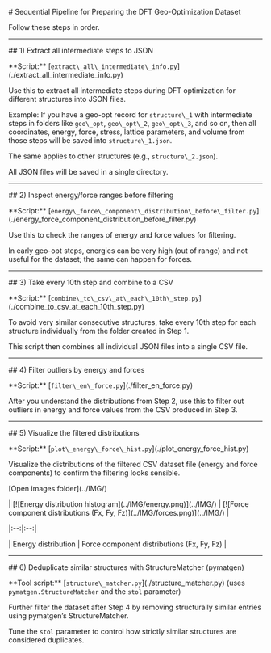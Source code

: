 \# Sequential Pipeline for Preparing the DFT Geo-Optimization Dataset



Follow these steps in order.



---



\## 1) Extract all intermediate steps to JSON



\*\*Script:\*\* \[`extract\_all\_intermediate\_info.py`](./extract\_all\_intermediate\_info.py)



Use this to extract all intermediate steps during DFT optimization for different structures into JSON files.



Example: If you have a geo-opt record for `structure\_1` with intermediate steps in folders like `geo\_opt`, `geo\_opt\_2`, `geo\_opt\_3`, and so on, then all coordinates, energy, force, stress, lattice parameters, and volume from those steps will be saved into `structure\_1.json`.



The same applies to other structures (e.g., `structure\_2.json`).



All JSON files will be saved in a single directory.



---



\## 2) Inspect energy/force ranges before filtering



\*\*Script:\*\* \[`energy\_force\_component\_distribution\_before\_filter.py`](./energy\_force\_component\_distribution\_before\_filter.py)



Use this to check the ranges of energy and force values for filtering.



In early geo-opt steps, energies can be very high (out of range) and not useful for the dataset; the same can happen for forces.



---



\## 3) Take every 10th step and combine to a CSV



\*\*Script:\*\* \[`combine\_to\_csv\_at\_each\_10th\_step.py`](./combine\_to\_csv\_at\_each\_10th\_step.py)



To avoid very similar consecutive structures, take every 10th step for each structure individually from the folder created in Step 1.



This script then combines all individual JSON files into a single CSV file.



---



\## 4) Filter outliers by energy and forces



\*\*Script:\*\* \[`filter\_en\_force.py`](./filter\_en\_force.py)



After you understand the distributions from Step 2, use this to filter out outliers in energy and force values from the CSV produced in Step 3.



---



\## 5) Visualize the filtered distributions



\*\*Script:\*\* \[`plot\_energy\_force\_hist.py`](./plot\_energy\_force\_hist.py)



Visualize the distributions of the filtered CSV dataset file (energy and force components) to confirm the filtering looks sensible.



\[Open images folder](../IMG/)



| \[!\[Energy distribution histogram](../IMG/energy.png)](../IMG/) | \[!\[Force component distributions (Fx, Fy, Fz)](../IMG/forces.png)](../IMG/) |

|:--:|:--:|

| Energy distribution | Force component distributions (Fx, Fy, Fz) |



---



\## 6) Deduplicate similar structures with StructureMatcher (pymatgen)



\*\*Tool script:\*\* \[`structure\_matcher.py`](./structure\_matcher.py) (uses `pymatgen.StructureMatcher` and the `stol` parameter)



Further filter the dataset after Step 4 by removing structurally similar entries using pymatgen’s StructureMatcher.



Tune the `stol` parameter to control how strictly similar structures are considered duplicates.



